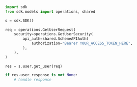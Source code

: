<!-- Start SDK Example Usage -->
```python
import sdk
from sdk.models import operations, shared

s = sdk.SDK()
    
req = operations.GetUserRequest(
    security=operations.GetUserSecurity(
        api_auth=shared.SchemeAPIAuth(
            authorization="Bearer YOUR_ACCESS_TOKEN_HERE",
        ),
    ),
)
    
res = s.user.get_user(req)

if res.user_response is not None:
    # handle response
```
<!-- End SDK Example Usage -->